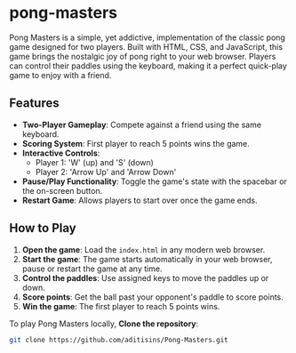 ﻿# pong-masters
Pong Masters is a simple, yet addictive, implementation of the classic pong game designed for two players. Built with HTML, CSS, and JavaScript, this game brings the nostalgic joy of pong right to your web browser. Players can control their paddles using the keyboard, making it a perfect quick-play game to enjoy with a friend.

## Features

- **Two-Player Gameplay**: Compete against a friend using the same keyboard.
- **Scoring System**: First player to reach 5 points wins the game.
- **Interactive Controls**:
  - Player 1: 'W' (up) and 'S' (down)
  - Player 2: 'Arrow Up' and 'Arrow Down'
- **Pause/Play Functionality**: Toggle the game's state with the spacebar or the on-screen button.
- **Restart Game**: Allows players to start over once the game ends.

## How to Play

1. **Open the game**: Load the `index.html` in any modern web browser.
2. **Start the game**: The game starts automatically in your web browser, pause  or restart the game at any time.
3. **Control the paddles**: Use assigned keys to move the paddles up or down.
4. **Score points**: Get the ball past your opponent's paddle to score points.
5. **Win the game**: The first player to reach 5 points wins.

To play Pong Masters locally, 
**Clone the repository**:
   ```bash
   git clone https://github.com/aditisins/Pong-Masters.git
